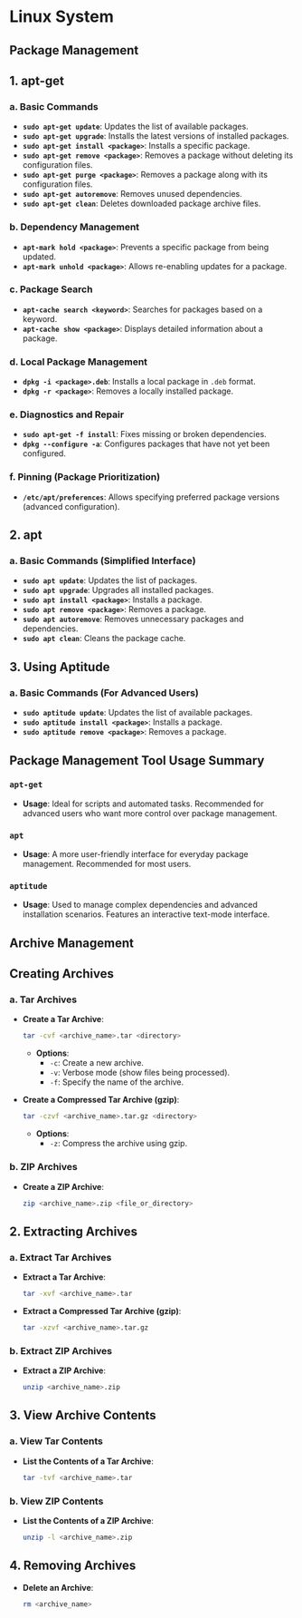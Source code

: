 # Linux System 

## Package Management

## 1. **apt-get**

### a. Basic Commands
- **`sudo apt-get update`**: Updates the list of available packages.
- **`sudo apt-get upgrade`**: Installs the latest versions of installed packages.
- **`sudo apt-get install <package>`**: Installs a specific package.
- **`sudo apt-get remove <package>`**: Removes a package without deleting its configuration files.
- **`sudo apt-get purge <package>`**: Removes a package along with its configuration files.
- **`sudo apt-get autoremove`**: Removes unused dependencies.
- **`sudo apt-get clean`**: Deletes downloaded package archive files.

### b. Dependency Management
- **`apt-mark hold <package>`**: Prevents a specific package from being updated.
- **`apt-mark unhold <package>`**: Allows re-enabling updates for a package.

### c. Package Search
- **`apt-cache search <keyword>`**: Searches for packages based on a keyword.
- **`apt-cache show <package>`**: Displays detailed information about a package.

### d. Local Package Management
- **`dpkg -i <package>.deb`**: Installs a local package in `.deb` format.
- **`dpkg -r <package>`**: Removes a locally installed package.

### e. Diagnostics and Repair
- **`sudo apt-get -f install`**: Fixes missing or broken dependencies.
- **`dpkg --configure -a`**: Configures packages that have not yet been configured.

### f. Pinning (Package Prioritization)
- **`/etc/apt/preferences`**: Allows specifying preferred package versions (advanced configuration).

## 2. **apt**

### a. Basic Commands (Simplified Interface)
- **`sudo apt update`**: Updates the list of packages.
- **`sudo apt upgrade`**: Upgrades all installed packages.
- **`sudo apt install <package>`**: Installs a package.
- **`sudo apt remove <package>`**: Removes a package.
- **`sudo apt autoremove`**: Removes unnecessary packages and dependencies.
- **`sudo apt clean`**: Cleans the package cache.

## 3. **Using Aptitude**

### a. Basic Commands (For Advanced Users)
- **`sudo aptitude update`**: Updates the list of available packages.
- **`sudo aptitude install <package>`**: Installs a package.
- **`sudo aptitude remove <package>`**: Removes a package.

## Package Management Tool Usage Summary

### `apt-get`
- **Usage**: Ideal for scripts and automated tasks. Recommended for advanced users who want more control over package management.

### `apt`
- **Usage**: A more user-friendly interface for everyday package management. Recommended for most users.

### `aptitude`
- **Usage**: Used to manage complex dependencies and advanced installation scenarios. Features an interactive text-mode interface.

## Archive Management

## **Creating Archives**

### a. **Tar Archives**
- **Create a Tar Archive**:
  ```bash
  tar -cvf <archive_name>.tar <directory>
  ```
  - **Options**: 
    - `-c`: Create a new archive.
    - `-v`: Verbose mode (show files being processed).
    - `-f`: Specify the name of the archive.

- **Create a Compressed Tar Archive (gzip)**:
  ```bash
  tar -czvf <archive_name>.tar.gz <directory>
  ```
  - **Options**:
    - `-z`: Compress the archive using gzip.

### b. **ZIP Archives**
- **Create a ZIP Archive**:
  ```bash
  zip <archive_name>.zip <file_or_directory>
  ```

## 2. **Extracting Archives**

### a. **Extract Tar Archives**
- **Extract a Tar Archive**:
  ```bash
  tar -xvf <archive_name>.tar
  ```

- **Extract a Compressed Tar Archive (gzip)**:
  ```bash
  tar -xzvf <archive_name>.tar.gz
  ```

### b. **Extract ZIP Archives**
- **Extract a ZIP Archive**:
  ```bash
  unzip <archive_name>.zip
  ```

## 3. **View Archive Contents**

### a. **View Tar Contents**
- **List the Contents of a Tar Archive**:
  ```bash
  tar -tvf <archive_name>.tar
  ```

### b. **View ZIP Contents**
- **List the Contents of a ZIP Archive**:
  ```bash
  unzip -l <archive_name>.zip
  ```

## 4. **Removing Archives**
- **Delete an Archive**:
  ```bash
  rm <archive_name>
  ```